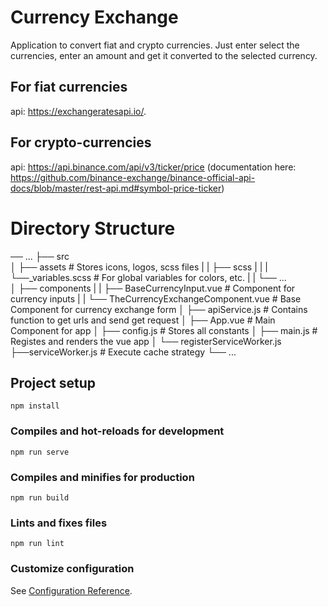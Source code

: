# Currency Exchange

Application to convert fiat and crypto currencies. Just enter select the currencies, enter an amount and get it converted to the selected currency.

## For fiat currencies
api: https://exchangeratesapi.io/.

## For crypto-currencies
api: https://api.binance.com/api/v3/ticker/price (documentation here: https://github.com/binance-exchange/binance-official-api-docs/blob/master/rest-api.md#symbol-price-ticker)

# Directory Structure
── ...
├── src                   
│   ├── assets                                  # Stores icons, logos, scss files
|   |   ├── scss
|   |   |   └──_variables.scss                  # For global variables for colors, etc.
|   |   └── ...            
│   ├── components 
|   |   ├── BaseCurrencyInput.vue               # Component for currency inputs
|   |   └── TheCurrencyExchangeComponent.vue    # Base Component for currency exchange form
│   ├── apiService.js                           # Contains function to get urls and send get request
│   ├── App.vue                                 # Main Component for app
│   ├── config.js                               # Stores all constants
│   ├── main.js                                 # Registes and renders the vue app
│   └── registerServiceWorker.js                
├──serviceWorker.js                             # Execute cache strategy 
└── ...

## Project setup
```
npm install
```

### Compiles and hot-reloads for development
```
npm run serve
```

### Compiles and minifies for production
```
npm run build
```

### Lints and fixes files
```
npm run lint
```

### Customize configuration
See [Configuration Reference](https://cli.vuejs.org/config/).



